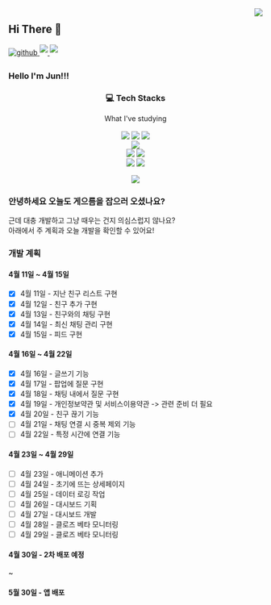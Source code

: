 <img src="https://komarev.com/ghpvc/?username=jun3047&&style=flat-square" align="right" />

## Hi There 👋 

<a href="https://jun3047.github.io/" target="_blank">
<img src=https://img.shields.io/badge/github_blog-%2324292e.svg?&style=for-the-badge&logo=github&logoColor=white alt=github style="margin-bottom: 5px;" />
<a href="mailto:jungjun3047@naver.com">
<img src="https://img.shields.io/badge/mail-D14836?style=for-the-badge&logo=Gmail&logoColor=white" style="margin-bottom: 5px;"/>
</a>
<!-- <a href="https://www.instagram.com/joon_dev_/" target="_blank">
<img src=https://img.shields.io/badge/instagram-%23000000.svg?&style=for-the-badge&logo=instagram&logoColor=white&color=dd2a7b alt=instagram style="margin-bottom: 5px;" /> -->
</a>
<a href="https://blog.naver.com/jungjun3047">
<img src="https://img.shields.io/badge/blog-03c75a?style=for-the-badge&logo=Naver&logoColor=white" style="margin-bottom: 5px;"/>
</a>
</a>

### Hello I'm Jun!!!
<h3 align="center">💻 Tech Stacks</h3>

<p align="center">
  What I've studying <br><br>
  <img src="https://img.shields.io/badge/html5-E34F26?style=for-the-badge&logo=html5&logoColor=white">
  <img src="https://img.shields.io/badge/css-1572B6?style=for-the-badge&logo=css&logoColor=white"> 
  <img src="https://img.shields.io/badge/javascript-F7DF1E?style=for-the-badge&logo=javascript&logoColor=white"> <br>
  <img src="https://img.shields.io/badge/typescript-3178C6?style=for-the-badge&logo=typescript&logoColor=white"> <br>
  <img src="https://img.shields.io/badge/react-61DAFB?style=for-the-badge&logo=react&logoColor=white"> 
  <img src="https://img.shields.io/badge/redux-764ABC?style=for-the-badge&logo=redux&logoColor=white"> <br>
  <img src="https://img.shields.io/badge/node.js-339933?style=for-the-badge&logo=Node.js&logoColor=white">
  <img src="https://img.shields.io/badge/express-000000?style=for-the-badge&logo=express&logoColor=white">
</p>

<p align="center">
  <img src="https://github-readme-stats.vercel.app/api?username=jun3047&show_icons=true">
</p>


### 안녕하세요 오늘도 게으름을 잡으러 오셨나요?

근데 대충 개발하고 그냥 때우는 건지 의심스럽지 않나요? <br>
아래에서 주 계획과 오늘 개발을 확인할 수 있어요! 

<!--   <img src="https://github-readme-stats.vercel.app/api/top-langs/?username=jun3047&langs_count=8"> -->


### 개발 계획

#### 4월 11일 ~ 4월 15일 <br>
  
- [X] 4월 11일 - 지난 친구 리스트 구현 
- [X] 4월 12일 - 친구 추가 구현
- [X] 4월 13일 - 친구와의 채팅 구현
- [X] 4월 14일 - 최신 채팅 관리 구현
- [X] 4월 15일 - 피드 구현

#### 4월 16일 ~ 4월 22일 <br>
  
- [X] 4월 16일 - 글쓰기 기능
- [X] 4월 17일 - 팝업에 질문 구현
- [X] 4월 18일 - 채팅 내에서 질문 구현
- [X] 4월 19일 - 개인정보약관 및 서비스이용약관 -> 관련 준비 더 필요
- [X] 4월 20일 - 친구 끊기 기능
- [ ] 4월 21일 - 채팅 연결 시 중복 제외 기능
- [ ] 4월 22일 - 특정 시간에 연결 기능

#### 4월 23일 ~ 4월 29일 <br>
  
- [ ] 4월 23일 - 애니메이션 추가
- [ ] 4월 24일 - 초기에 뜨는 상세페이지
- [ ] 4월 25일 - 데이터 로깅 작업
- [ ] 4월 26일 - 대시보드 기획
- [ ] 4월 27일 - 대시보드 개발
- [ ] 4월 28일 - 클로즈 베타 모니터링
- [ ] 4월 29일 - 클로즈 베타 모니터링

#### 4월 30일 - 2차 배포 예정

~

#### 5월 30일 - 앱 배포
